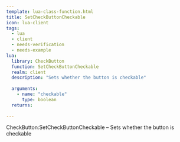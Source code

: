 ```yaml
---
template: lua-class-function.html
title: SetCheckButtonCheckable
icon: lua-client
tags:
  - lua
  - client
  - needs-verification
  - needs-example
lua:
  library: CheckButton
  function: SetCheckButtonCheckable
  realm: client
  description: "Sets whether the button is checkable"
  
  arguments:
    - name: "checkable"
      type: boolean
  returns:
    
---
```


<div class="lua__search__keywords">
CheckButton:SetCheckButtonCheckable &#x2013; Sets whether the button is checkable
</div>
